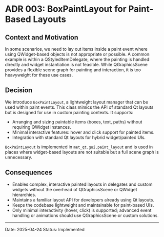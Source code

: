 # ADR 003: BoxPaintLayout for Paint-Based Layouts

## Context and Motivation

In some scenarios, we need to lay out items inside a paint event where using QWidget-based objects is not appropriate or possible. A common example is within a QStyledItemDelegate, where the painting is handled directly and widget instantiation is not feasible. While QGraphicsScene provides a flexible scene graph for painting and interaction, it is too heavyweight for these use cases.

## Decision

We introduce `BoxPaintLayout`, a lightweight layout manager that can be used within paint events. This class mimics the API of standard Qt layouts but is designed for use in custom painting contexts. It supports:

- Arranging and sizing paintable items (boxes, text, paths) without requiring QWidget instances.
- Minimal interactive features: hover and click support for painted items.
- Integration with standard Qt layouts for hybrid widget/painted UIs.

`BoxPaintLayout` is implemented in `met_qt.gui.paint_layout` and is used in places where widget-based layouts are not suitable but a full scene graph is unnecessary.

## Consequences

- Enables complex, interactive painted layouts in delegates and custom widgets without the overhead of QGraphicsScene or QWidget hierarchies.
- Maintains a familiar layout API for developers already using Qt layouts.
- Keeps the codebase lightweight and maintainable for paint-based UIs.
- Only minimal interactivity (hover, click) is supported; advanced event handling or animations should use QGraphicsScene or custom solutions.

---
Date: 2025-04-24
Status: Implemented
